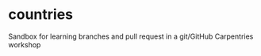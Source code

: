 # countries


Sandbox for learning branches and pull request in a git/GitHub Carpentries workshop


